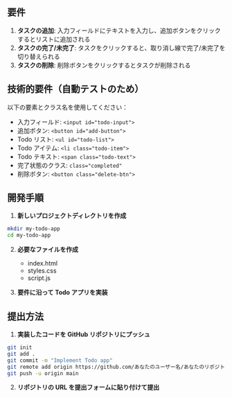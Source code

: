 ## 要件

1. **タスクの追加**: 入力フィールドにテキストを入力し、追加ボタンをクリックするとリストに追加される
2. **タスクの完了/未完了**: タスクをクリックすると、取り消し線で完了/未完了を切り替えられる
3. **タスクの削除**: 削除ボタンをクリックするとタスクが削除される

## 技術的要件（自動テストのため）

以下の要素とクラス名を使用してください：

- 入力フィールド: `<input id="todo-input">`
- 追加ボタン: `<button id="add-button">`
- Todo リスト: `<ul id="todo-list">`
- Todo アイテム: `<li class="todo-item">`
- Todo テキスト: `<span class="todo-text">`
- 完了状態のクラス: `class="completed"`
- 削除ボタン: `<button class="delete-btn">`

## 開発手順

1. **新しいプロジェクトディレクトリを作成**

```bash
mkdir my-todo-app
cd my-todo-app
```

2. **必要なファイルを作成**

   - index.html
   - styles.css
   - script.js

3. **要件に沿って Todo アプリを実装**

## 提出方法

1. **実装したコードを GitHub リポジトリにプッシュ**

```bash
git init
git add .
git commit -m "Implement Todo app"
git remote add origin https://github.com/あなたのユーザー名/あなたのリポジトリ名.git
git push -u origin main
```

2. **リポジトリの URL を提出フォームに貼り付けて提出**